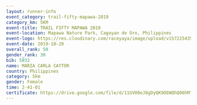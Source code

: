 ```yaml
---
layout: runner-info 
event_category: trail-fifty-mapawa-2019 
category_km: 5KM 
event-title: TRAIL FIFTY MAPAWA 2019  
event-location: Mapawa Nature Park, Cagayan de Oro, Philippines 
event-logo: https://res.cloudinary.com/raceyaya/image/upload/v1572254355/logo/trail-fifty-mapawa_fizjmb.jpg 
event-date: 2019-10-20 
overall_rank: 50
gender_rank: 30
bib: 5032
name: MARIA CARLA CAYTOR
country: Philippines
category: 5km
gender: Female
time: 2-41-01
certificate: https://drive.google.com/file/d/11GV00eJ8gDyQK9OEWQhQ06hM7QfMuSVM/view?usp=sharing
---
```

